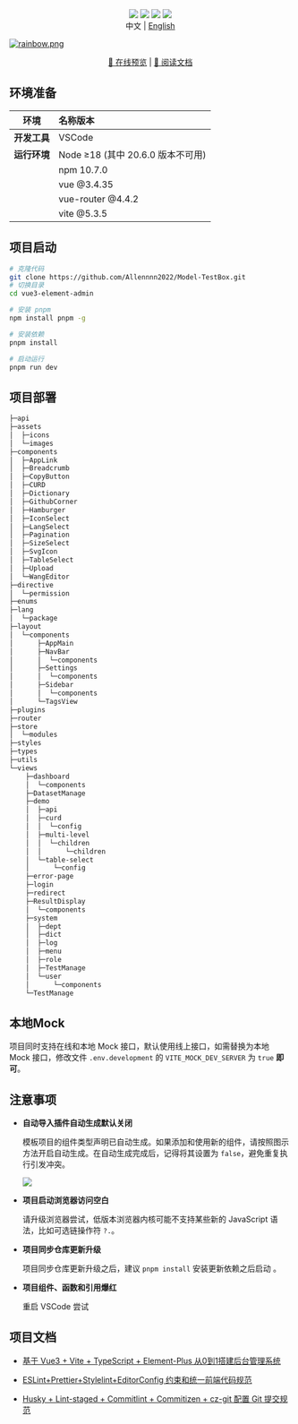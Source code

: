 <div align="center">
    <img src="https://img.shields.io/badge/Vue-3.4.29-brightgreen.svg"/>
    <img src="https://img.shields.io/badge/Vite-5.3.1-green.svg"/>
    <img src="https://img.shields.io/badge/Element Plus-2.7.5-blue.svg"/>
    <img src="https://img.shields.io/badge/license-MIT-green.svg"/>
    <div align="center"> 中文 | <a href="./README.en-US.md">English</div>
</div>

![](https://foruda.gitee.com/images/1708618984641188532/a7cca095_716974.png "rainbow.png")

<div align="center">
  <a target="_blank" href="http://vue3.youlai.tech">👀 在线预览</a> |  <a target="_blank" href="https://juejin.cn/post/7228990409909108793">📖 阅读文档</a>  
</div>

## 环境准备

| 环境                 | 名称版本                                                     | 
| -------------------- | :----------------------------------------------------------- | 
| **开发工具**         | VSCode    | 
| **运行环境**         | Node ≥18 (其中 20.6.0 版本不可用)  | 
|                     | npm 10.7.0    |
|                     | vue @3.4.35 |
|                     |  vue-router @4.4.2 |
|                     | vite @5.3.5 |


## 项目启动

```bash
# 克隆代码
git clone https://github.com/Allennnn2022/Model-TestBox.git
# 切换目录
cd vue3-element-admin

# 安装 pnpm
npm install pnpm -g

# 安装依赖
pnpm install

# 启动运行
pnpm run dev
```



## 项目部署

```bash
├─api
├─assets
│  ├─icons
│  └─images
├─components
│  ├─AppLink
│  ├─Breadcrumb
│  ├─CopyButton
│  ├─CURD
│  ├─Dictionary
│  ├─GithubCorner
│  ├─Hamburger
│  ├─IconSelect
│  ├─LangSelect
│  ├─Pagination
│  ├─SizeSelect
│  ├─SvgIcon
│  ├─TableSelect
│  ├─Upload
│  └─WangEditor
├─directive
│  └─permission
├─enums
├─lang
│  └─package
├─layout
│  └─components
│      ├─AppMain
│      ├─NavBar
│      │  └─components
│      ├─Settings
│      │  └─components
│      ├─Sidebar
│      │  └─components
│      └─TagsView
├─plugins
├─router
├─store
│  └─modules
├─styles
├─types
├─utils
└─views
    ├─dashboard
    │  └─components
    ├─DatasetManage
    ├─demo
    │  ├─api
    │  ├─curd
    │  │  └─config
    │  ├─multi-level
    │  │  └─children
    │  │      └─children
    │  └─table-select
    │      └─config
    ├─error-page
    ├─login
    ├─redirect
    ├─ResultDisplay
    │  └─components
    ├─system
    │  ├─dept
    │  ├─dict
    │  ├─log
    │  ├─menu
    │  ├─role
    │  ├─TestManage
    │  └─user
    │      └─components
    └─TestManage
```

## 本地Mock

项目同时支持在线和本地 Mock 接口，默认使用线上接口，如需替换为本地 Mock 接口，修改文件 `.env.development` 的 `VITE_MOCK_DEV_SERVER` 为  `true` **即可**。

## 注意事项

- **自动导入插件自动生成默认关闭**

  模板项目的组件类型声明已自动生成。如果添加和使用新的组件，请按照图示方法开启自动生成。在自动生成完成后，记得将其设置为 `false`，避免重复执行引发冲突。

  ![](https://foruda.gitee.com/images/1687755823137387608/412ea803_716974.png)

- **项目启动浏览器访问空白**

  请升级浏览器尝试，低版本浏览器内核可能不支持某些新的 JavaScript 语法，比如可选链操作符 `?.`。

- **项目同步仓库更新升级**

  项目同步仓库更新升级之后，建议 `pnpm install` 安装更新依赖之后启动 。

- **项目组件、函数和引用爆红**

	重启 VSCode 尝试

## 项目文档

- [基于 Vue3 + Vite + TypeScript + Element-Plus 从0到1搭建后台管理系统](https://blog.csdn.net/u013737132/article/details/130191394)

- [ESLint+Prettier+Stylelint+EditorConfig 约束和统一前端代码规范](https://blog.csdn.net/u013737132/article/details/130190788)
- [Husky + Lint-staged + Commitlint + Commitizen + cz-git 配置 Git 提交规范](https://blog.csdn.net/u013737132/article/details/130191363)






